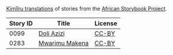 [Kimîîru translations](http://africanstorybook.org/language/kimîîru) of stories from the [African Storybook Project](http://africanstorybook.org).

Story ID | Title | License
-------- | ----- | -------
0099 | [Doli Azizi](http://africanstorybook.org/stories/doli-azizi) | [CC-BY](https://creativecommons.org/licenses/by/3.0/)
0283 | [Mwarimu Makena](http://africanstorybook.org/stories/mwarimu-makena) | [CC-BY](https://creativecommons.org/licenses/by/3.0/)
